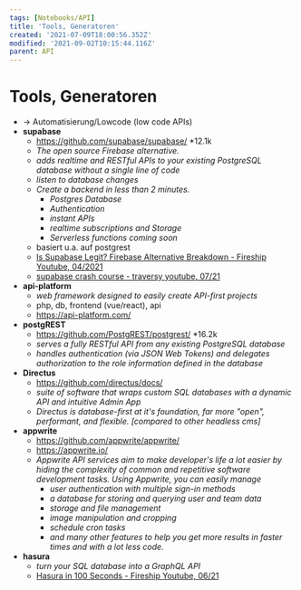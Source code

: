 ```yaml
---
tags: [Notebooks/API]
title: 'Tools, Generatoren'
created: '2021-07-09T18:00:56.352Z'
modified: '2021-09-02T10:15:44.116Z'
parent: API
---
```


# Tools, Generatoren
- → Automatisierung/Lowcode (low code APIs)
- **supabase**
  - <https://github.com/supabase/supabase/> *12.1k
  - *The open source Firebase alternative.*
  - *adds realtime and RESTful APIs to your existing PostgreSQL database without a single line of code*
  - *listen to database changes*
  - *Create a backend in less than 2 minutes.*
    - *Postgres Database*
    - *Authentication*
    - *instant APIs*
    - *realtime subscriptions and Storage*
    - *Serverless functions coming soon*
  - basiert u.a. auf postgrest
  - [Is Supabase Legit? Firebase Alternative Breakdown - Fireship Youtube, 04/2021](https://www.youtube.com/watch?v=WiwfiVdfRIc)
  - [supabase crash course - traversy youtube, 07/21](https://www.youtube.com/watch?v=7uKQBl9uZ00)
- **api-platform**
  - *web framework designed to easily create API-first projects*
  - php, db, frontend (vue/react), api
  - <https://api-platform.com/>
- **postgREST**
  - <https://github.com/PostgREST/postgrest/> *16.2k
  - *serves a fully RESTful API from any existing PostgreSQL database*
  - *handles authentication (via JSON Web Tokens) and delegates authorization to the role information defined in the database*
- **Directus**
  - <https://github.com/directus/docs/>
  - *suite of software that wraps custom SQL databases with a dynamic API and intuitive Admin App*
  - *Directus is database-first at it's foundation, far more "open", performant, and flexible. [compared to other headless cms]*
- **appwrite**
  - <https://github.com/appwrite/appwrite/>
  - <https://appwrite.io/>
  - *Appwrite API services aim to make developer's life a lot easier by hiding the complexity of common and repetitive software development tasks. Using Appwrite, you can easily manage*
    - *user authentication with multiple sign-in methods*
    - *a database for storing and querying user and team data*
    - *storage and file management*
    - *image manipulation and cropping*
    - *schedule cron tasks*
    - *and many other features to help you get more results in faster times and with a lot less code.*
- **hasura**
  - *turn your SQL database into a GraphQL API*
  - [Hasura in 100 Seconds - Fireship Youtube, 06/21](https://www.youtube.com/watch?v=xiZ61BkMKo8)

